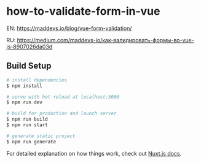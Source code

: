 # how-to-validate-form-in-vue

EN: https://maddevs.io/blog/vue-form-validation/

RU: https://medium.com/maddevs-io/как-валидировать-формы-во-vue-js-8907026da03d

## Build Setup

```bash
# install dependencies
$ npm install

# serve with hot reload at localhost:3000
$ npm run dev

# build for production and launch server
$ npm run build
$ npm run start

# generate static project
$ npm run generate
```

For detailed explanation on how things work, check out [Nuxt.js docs](https://nuxtjs.org).
